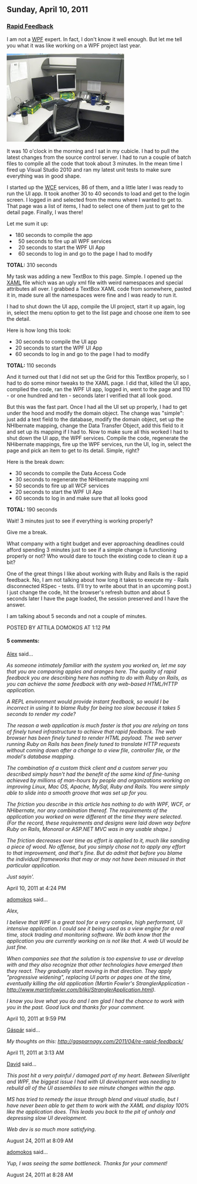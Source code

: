 ## Sunday, April 10, 2011

### [Rapid Feedback](http://www.adomokos.com/2011/04/rapid-feedback.html)

I am not a [WPF](http://en.wikipedia.org/wiki/Windows_Presentation_Foundation) expert. In fact, I don't know it well enough. But let me tell you what it was like working on a WPF project last year.

![desk](/resources/2011/04/IMG_7152.JPG)

It was 10 o'clock in the morning and I sat in my cubicle. I had to pull the latest changes from the source control server. I had to run a couple of batch files to compile all the code that took about 3 minutes. In the mean time I fired up Visual Studio 2010 and ran my latest unit tests to make sure everything was in good shape.

I started up the [WCF](http://en.wikipedia.org/wiki/Windows_Communication_Foundation) services, 86 of them, and a little later I was ready to run the UI app. It took another 30 to 40 seconds to load and get to the login screen. I logged in and selected from the menu where I wanted to get to. That page was a list of items, I had to select one of them just to get to the detail page. Finally, I was there!

Let me sum it up:
* 180 seconds to compile the app
*   50 seconds to fire up all WPF services
*   20 seconds to start the WPF UI App
*   60 seconds to log in and go to the page I had to modify

<span style="font-weight: bold;">TOTAL:</span> 310 seconds

My task was adding a new TextBox to this page. Simple. I opened up the [XAML](http://en.wikipedia.org/wiki/Xaml) file which was an ugly xml file with weird namespaces and special attributes all over. I grabbed a TextBox XAML code from somewhere, pasted it in, made sure all the namespaces were fine and I was ready to run it.

I had to shut down the UI app, compile the UI project, start it up again, log in, select the menu option to get to the list page and choose one item to see the detail.

Here is how long this took:
* 30 seconds to compile the UI app
* 20 seconds to start the WPF UI App
* 60 seconds to log in and go to the page I had to modify

<span style="font-weight: bold;">TOTAL:</span> 110 seconds

And it turned out that I did not set up the Grid for this TextBox properly, so I had to do some minor tweaks to the XAML page. I did that, killed the UI app, complied the code, ran the WPF UI app, logged in, went to the page and 110 - or one hundred and ten - seconds later I verified that all look good.

But this was the fast part. Once I had all the UI set up properly, I had to get under the hood and modify the domain object. The change was "simple": just add a text field to the database, modify the domain object, set up the NHIbernate mapping, change the Data Transfer Object, add this field to it and set up its mapping if I had to.
Now to make sure all this worked I had to shut down the UI app, the WPF services. Compile the code, regenerate the NHibernate mappings, fire up the WPF services, run the UI, log in, select the page and pick an item to get to its detail. Simple, right?

Here is the break down:
* 30 seconds to compile the Data Access Code
* 30 seconds to regenerate the NHibernate mapping xml
* 50 seconds to fire up all WCF services
* 20 seconds to start the WPF UI App
* 60 seconds to log in and make sure that all looks good

<span style="font-weight: bold;">TOTAL:</span> 190 seconds

Wait! 3 minutes just to see if everything is working properly?

Give me a break.

What company with a tight budget and ever approaching deadlines could afford spending 3 minutes just to see if a simple change is functioning properly or not? Who would dare to touch the existing code to clean it up a bit?

One of the great things I like about working with Ruby and Rails is the rapid feedback. No, I am not talking about how long it takes to execute my - Rails disconnected RSpec - tests. (I'll try to write about that in an upcoming post.) I just change the code, hit the browser's refresh button and about 5 seconds later I have the page loaded, the session preserved and I have the answer.

I am talking about 5 seconds and not a couple of minutes.

POSTED BY ATTILA DOMOKOS AT 1:12 PM

#### 5 comments:

[Alex](https://www.blogger.com/profile/00169666883152173097) said...

_As someone intimately familiar with the system you worked on, let me say that you are comparing apples and oranges here. The quality of rapid feedback you are describing here has nothing to do with Ruby on Rails, as you can achieve the same feedback with any web-based HTML/HTTP application._

_A REPL environment would provide instant feedback, so would I be incorrect in using it to blame Ruby for being too slow because it takes 5 seconds to render my code?_

_The reason a web application is much faster is that you are relying on tons of finely tuned infrastructure to achieve that rapid feedback. The web browser has been finely tuned to render HTML payload. The web server running Ruby on Rails has been finely tuned to translate HTTP requests without coming down after a change to a view file, controller file, or the model's database mapping._

_The combination of a custom thick client and a custom server you described simply hasn't had the benefit of the same kind of fine-tuning achieved by millions of man-hours by people and organizations working on improving Linux, Mac OS, Apache, MySql, Ruby and Rails. You were simply able to slide into a smooth groove that was set up for you._

_The friction you describe in this article has nothing to do with WPF, WCF, or NHibernate, nor any combination thereof. The requirements of the application you worked on were different at the time they were selected. (For the record, these requirements and designs were laid down way before Ruby on Rails, Monorail or ASP.NET MVC was in any usable shape.)_

_The friction decreases over time as effort is applied to it, much like sanding a piece of wood. No offense, but you simply chose not to apply any effort to that improvement, and that's fine. But do admit that before you blame the individual frameworks that may or may not have been misused in that particular application._

_Just sayin'._

April 10, 2011 at 4:24 PM

[adomokos](https://www.blogger.com/profile/09067995287578229487) said...

_Alex,_

_I believe that WPF is a great tool for a very complex, high performant, UI intensive application. I could see it being used as a view engine for a real time, stock trading and monitoring software. We both know that the application you are currently working on is not like that. A web UI would be just fine._

_When companies see that the solution is too expensive to use or develop with and they also recognize that other technologies have emerged then they react. They gradually start moving in that direction. They apply "progressive widening", replacing UI parts or pages one at the time, eventually killing the old application (Martin Fowler's StranglerApplication - http://www.martinfowler.com/bliki/StranglerApplication.html)._

_I know you love what you do and I am glad I had the chance to work with you in the past. Good luck and thanks for your comment._

April 10, 2011 at 9:59 PM

[Gáspár](https://www.blogger.com/profile/03913317482022172511) said...

_My thoughts on this: http://gasparnagy.com/2011/04/re-rapid-feedback/_

April 11, 2011 at 3:13 AM

[David](https://www.blogger.com/profile/01359234754306565494) said...

_This post hit a very painful / damaged part of my heart. Between Silverlight and WPF, the biggest issue I had with UI development was needing to rebuild all of the UI assemblies to see minute changes within the app._

_MS has tried to remedy the issue through blend and visual studio, but I have never been able to get them to work with the XAML and display 100% like the application does. This leads you back to the pit of unholy and depressing slow UI development._

_Web dev is so much more satisfying._

August 24, 2011 at 8:09 AM

[adomokos](https://www.blogger.com/profile/09067995287578229487) said...

_Yup, I was seeing the same bottleneck. Thanks for your comment!_

August 24, 2011 at 8:28 AM
